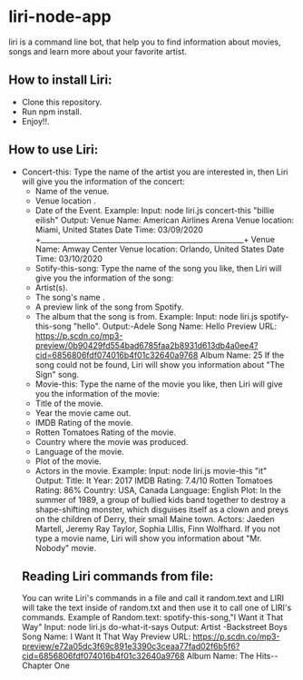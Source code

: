 # liri-node-app
liri is a command line bot, that help you to find information about movies, songs and learn more about your favorite artist.
## How to install Liri:
* Clone this repository.
* Run npm install.
* Enjoy!!.
## How to use Liri:
* Concert-this:
  Type the name of the artist you are interested in, then Liri will give you the information of the concert:
   * Name of the venue. 
   * Venue location .
   * Date of the Event. 
   Example:
   Input:  node liri.js concert-this "billie eilish"
   Output: Venue Name: American Airlines Arena
   Venue location: Miami, United States
   Date Time: 03/09/2020
    +________________________________________________________+
   Venue Name: Amway Center
   Venue location: Orlando, United States
   Date Time: 03/10/2020 
   * Sotify-this-song: 
   Type the name of the song you like, then Liri will give you the information of the song:
   *  Artist(s).
   *  The song's name .
   *  A preview link of the song from Spotify.
   *  The album that the song is from.
   Example:
   Input: node liri.js spotify-this-song "hello".
   Output:-Adele
   Song Name: Hello
   Preview URL: https://p.scdn.co/mp3-preview/0b90429fd554bad6785faa2b8931d613db4a0ee4?cid=6856806fdf074016b4f01c32640a9768
   Album Name: 25
   If the song could not be found, Liri will show you information about "The Sign" song.
   * Movie-this:
   Type the name of the movie you like, then Liri will give you the information of the movie:
   * Title of the movie.
   * Year the movie came out.
   * IMDB Rating of the movie.
   * Rotten Tomatoes Rating of the movie.
   * Country where the movie was produced.
   * Language of the movie.
   * Plot of the movie.
   * Actors in the movie.
   Example:
   Input: node liri.js movie-this "it"
   Output: Title: It
   Year: 2017
   IMDB Rating: 7.4/10
   Rotten Tomatoes Rating: 86%
   Country: USA, Canada
   Language: English
   Plot: In the summer of 1989, a group of bullied kids band together to destroy a shape-shifting monster, which disguises itself as a clown and preys on the children of Derry, their small Maine town.
   Actors: Jaeden Martell, Jeremy Ray Taylor, Sophia Lillis, Finn Wolfhard.
   If you not type a movie name, Liri will show you information about "Mr. Nobody" movie.
   ## Reading Liri commands from file:
   You can write Liri's commands in a file and call it random.text and LIRI will take the text inside of random.txt and then use it to call one of LIRI's commands.
   Example of Random.text:
   spotify-this-song,"I Want it That Way"
   Input: node liri.js do-what-it-says
   Output: Artist
   -Backstreet Boys
   Song Name: I Want It That Way
   Preview URL: https://p.scdn.co/mp3-preview/e72a05dc3f69c891e3390c3ceaa77fad02f6b5f6?cid=6856806fdf074016b4f01c32640a9768
   Album Name: The Hits--Chapter One
